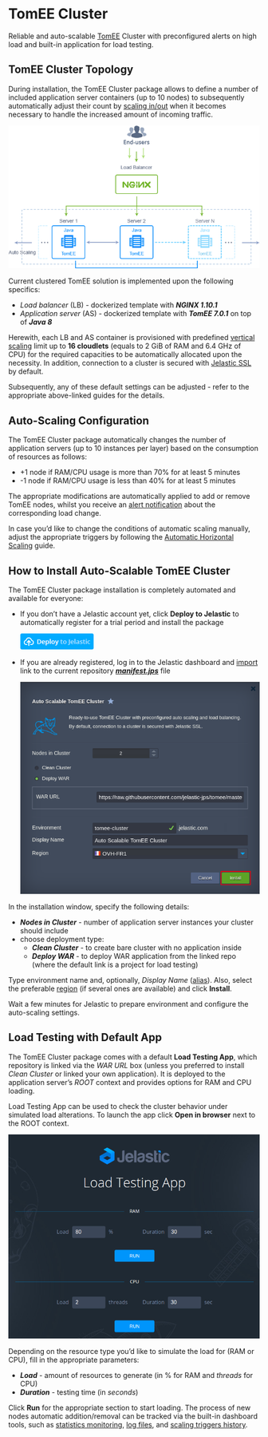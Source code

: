 # TomEE Cluster

Reliable and auto-scalable [TomEE](http://tomee.apache.org//#) Сluster with preconfigured alerts on high load and built-in application for load testing.

## TomEE Cluster Topology

During installation, the TomEE Cluster package allows to define a number of included application server containers (up to 10 nodes) to subsequently automatically adjust their count by [scaling in/out](https://docs.jelastic.com/automatic-horizontal-scaling) when it becomes necessary to handle the increased amount of incoming traffic.

![tomee-cluster-topology](images/tomee-cluster-topology.png)

Current clustered TomEE solution is implemented upon the following specifics:
- *Load balancer* (LB) - dockerized template with **_NGINX 1.10.1_** 
- *Application server* (AS) - dockerized template with **_TomEE 7.0.1_** on top of **_Java 8_**

Herewith, each LB and AS container is provisioned with predefined [vertical scaling](https://docs.jelastic.com/automatic-vertical-scaling) limit up to **16 cloudlets** (equals to 2 GiB of RAM and 6.4 GHz of CPU) for the required capacities to be automatically allocated upon the necessity. In addition, connection to a cluster is secured with [Jelastic SSL](https://docs.jelastic.com/jelastic-ssl) by default. 

Subsequently, any of these default settings can be adjusted - refer to the appropriate above-linked guides for the details.

## Auto-Scaling Configuration

The TomEE Cluster package automatically changes the number of application servers (up to 10 instances per layer) based on the consumption of resources as follows:
- +1 node if RAM/CPU usage is more than 70% for at least 5 minutes
- -1 node if RAM/CPU usage is less than 40% for at least 5 minutes

The appropriate modifications are automatically applied to add or remove TomEE nodes, whilst you receive an [alert notification](https://docs.jelastic.com/load-alerts) about the corresponding load change. 

In case you’d like to change the conditions of automatic scaling manually, adjust the appropriate triggers by following the [Automatic Horizontal Scaling](https://docs.jelastic.com/automatic-horizontal-scaling) guide.

## How to Install Auto-Scalable TomEE Cluster

The TomEE Cluster package installation is completely automated and available for everyone:
- If you don’t have a Jelastic account yet, click **Deploy to Jelastic** to automatically register for a trial period and install the package

   [![Deploy](images/deploy-to-jelastic.png)](https://jelastic.com/install-application/?manifest=https://raw.githubusercontent.com/jelastic-jps/tomee/master/manifest.jps)

- If you are already registered, log in to the Jelastic dashboard and [import](https://docs.jelastic.com/environment-import) link to the current repository [**_manifest.jps_**](https://github.com/jelastic-jps/tomee/blob/master/manifest.jps ) file

   ![tomee-cluster-installation](images/tomee-cluster-installation.png)

In the installation window, specify the following details: 
* **_Nodes in Cluster_** - number of application server instances your cluster should include
* choose deployment type:
   - **_Clean Cluster_** - to create bare cluster with no application inside
   - **_Deploy WAR_** - to deploy WAR application from the linked repo (where the default link is a project for load testing)

Type environment name and, optionally, *Display Name* ([alias](https://docs.jelastic.com/environment-aliases)). Also, select the preferable [region](https://docs.jelastic.com/environment-regions) (if several ones are available) and click **Install**.

Wait a few minutes for Jelastic to prepare environment and configure the auto-scaling settings.

## Load Testing with Default App

The TomEE Cluster package comes with a default **Load Testing App**, which repository is linked via the *WAR URL* box (unless you preferred to install *Clean Cluster* or linked your own application). It is deployed to the application server’s *ROOT* context and provides options for RAM and CPU loading. 

Load Testing App can be used to check the cluster behavior under simulated load alterations.  To launch the app click **Open in browser** next to the ROOT context. 

![tomee-cluster-load-testing](images/tomee-cluster-load-testing.png)

Depending on the resource type you’d like to simulate the load for (RAM or CPU), fill in the appropriate parameters:
- **_Load_** - amount of resources to generate (in % for RAM and *threads* for CPU)
- **_Duration_** - testing time (in *seconds*)

Click **Run** for the appropriate section to start loading. The process of new nodes automatic addition/removal can be tracked via the built-in dashboard tools, such as [statistics monitoring](https://docs.jelastic.com/view-app-statistics), [log files](https://docs.jelastic.com/view-log-files), and [scaling triggers history](https://docs.jelastic.com/automatic-horizontal-scaling#history).
